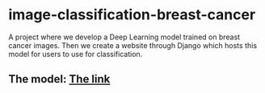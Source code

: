 # image-classification-breast-cancer
A project where we develop a Deep Learning model trained on breast cancer images. Then we create a website through Django which hosts this model for users to use for classification.

## The model: [The link](https://drive.google.com/file/d/1-1l4l8XywNqPnMrc42_pUHoMlwhKP_7M/view?usp=sharing)
